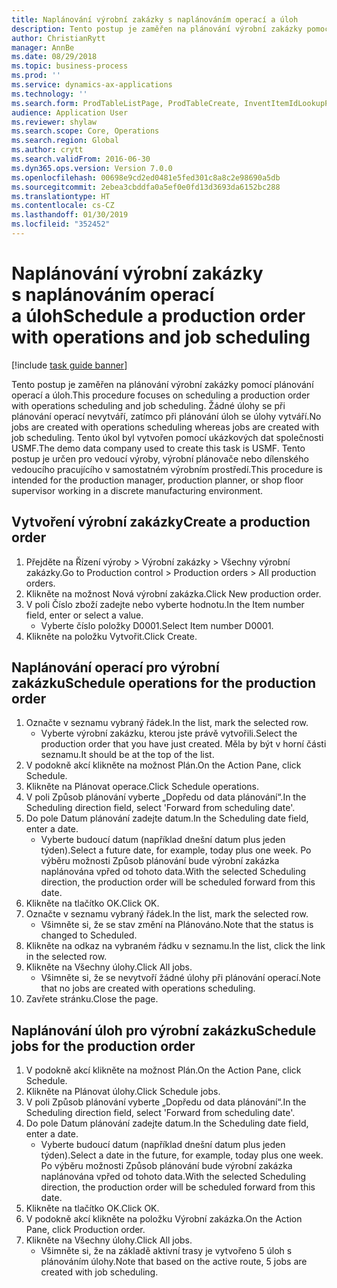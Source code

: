 ```yaml
---
title: Naplánování výrobní zakázky s naplánováním operací a úloh
description: Tento postup je zaměřen na plánování výrobní zakázky pomocí plánování operací a úloh.
author: ChristianRytt
manager: AnnBe
ms.date: 08/29/2018
ms.topic: business-process
ms.prod: ''
ms.service: dynamics-ax-applications
ms.technology: ''
ms.search.form: ProdTableListPage, ProdTableCreate, InventItemIdLookupPurchase, ProdSchedule, ProdTable, ProdRouteJob
audience: Application User
ms.reviewer: shylaw
ms.search.scope: Core, Operations
ms.search.region: Global
ms.author: crytt
ms.search.validFrom: 2016-06-30
ms.dyn365.ops.version: Version 7.0.0
ms.openlocfilehash: 00698e9cd2ed0481e5fed301c8a8c2e98690a5db
ms.sourcegitcommit: 2ebea3cbddfa0a5ef0e0fd13d3693da6152bc288
ms.translationtype: HT
ms.contentlocale: cs-CZ
ms.lasthandoff: 01/30/2019
ms.locfileid: "352452"
---
```

# <a name="schedule-a-production-order-with-operations-and-job-scheduling"></a><span data-ttu-id="58d75-103">Naplánování výrobní zakázky s naplánováním operací a úloh</span><span class="sxs-lookup"><span data-stu-id="58d75-103">Schedule a production order with operations and job scheduling</span></span>

[!include [task guide banner](../../includes/task-guide-banner.md)]

<span data-ttu-id="58d75-104">Tento postup je zaměřen na plánování výrobní zakázky pomocí plánování operací a úloh.</span><span class="sxs-lookup"><span data-stu-id="58d75-104">This procedure focuses on scheduling a production order with operations scheduling and job scheduling.</span></span> <span data-ttu-id="58d75-105">Žádné úlohy se při plánování operací nevytváří, zatímco při plánování úloh se úlohy vytváří.</span><span class="sxs-lookup"><span data-stu-id="58d75-105">No jobs are created with operations scheduling whereas jobs are created with job scheduling.</span></span> <span data-ttu-id="58d75-106">Tento úkol byl vytvořen pomocí ukázkových dat společnosti USMF.</span><span class="sxs-lookup"><span data-stu-id="58d75-106">The demo data company used to create this task is USMF.</span></span> <span data-ttu-id="58d75-107">Tento postup je určen pro vedoucí výroby, výrobní plánovače nebo dílenského vedoucího pracujícího v samostatném výrobním prostředí.</span><span class="sxs-lookup"><span data-stu-id="58d75-107">This procedure is intended for the production manager, production planner, or shop floor supervisor working in a discrete manufacturing environment.</span></span>


## <a name="create-a-production-order"></a><span data-ttu-id="58d75-108">Vytvoření výrobní zakázky</span><span class="sxs-lookup"><span data-stu-id="58d75-108">Create a production order</span></span>
1. <span data-ttu-id="58d75-109">Přejděte na Řízení výroby > Výrobní zakázky > Všechny výrobní zakázky.</span><span class="sxs-lookup"><span data-stu-id="58d75-109">Go to Production control > Production orders > All production orders.</span></span>
2. <span data-ttu-id="58d75-110">Klikněte na možnost Nová výrobní zakázka.</span><span class="sxs-lookup"><span data-stu-id="58d75-110">Click New production order.</span></span>
3. <span data-ttu-id="58d75-111">V poli Číslo zboží zadejte nebo vyberte hodnotu.</span><span class="sxs-lookup"><span data-stu-id="58d75-111">In the Item number field, enter or select a value.</span></span>
    * <span data-ttu-id="58d75-112">Vyberte číslo položky D0001.</span><span class="sxs-lookup"><span data-stu-id="58d75-112">Select Item number D0001.</span></span>  
4. <span data-ttu-id="58d75-113">Klikněte na položku Vytvořit.</span><span class="sxs-lookup"><span data-stu-id="58d75-113">Click Create.</span></span>

## <a name="schedule-operations-for-the-production-order"></a><span data-ttu-id="58d75-114">Naplánování operací pro výrobní zakázku</span><span class="sxs-lookup"><span data-stu-id="58d75-114">Schedule operations for the production order</span></span>
1. <span data-ttu-id="58d75-115">Označte v seznamu vybraný řádek.</span><span class="sxs-lookup"><span data-stu-id="58d75-115">In the list, mark the selected row.</span></span>
    * <span data-ttu-id="58d75-116">Vyberte výrobní zakázku, kterou jste právě vytvořili.</span><span class="sxs-lookup"><span data-stu-id="58d75-116">Select the production order that you have just created.</span></span> <span data-ttu-id="58d75-117">Měla by být v horní části seznamu.</span><span class="sxs-lookup"><span data-stu-id="58d75-117">It should be at the top of the list.</span></span>      
2. <span data-ttu-id="58d75-118">V podokně akcí klikněte na možnost Plán.</span><span class="sxs-lookup"><span data-stu-id="58d75-118">On the Action Pane, click Schedule.</span></span>
3. <span data-ttu-id="58d75-119">Klikněte na Plánovat operace.</span><span class="sxs-lookup"><span data-stu-id="58d75-119">Click Schedule operations.</span></span>
4. <span data-ttu-id="58d75-120">V poli Způsob plánování vyberte „Dopředu od data plánování“.</span><span class="sxs-lookup"><span data-stu-id="58d75-120">In the Scheduling direction field, select 'Forward from scheduling date'.</span></span>
5. <span data-ttu-id="58d75-121">Do pole Datum plánování zadejte datum.</span><span class="sxs-lookup"><span data-stu-id="58d75-121">In the Scheduling date field, enter a date.</span></span>
    * <span data-ttu-id="58d75-122">Vyberte budoucí datum (například dnešní datum plus jeden týden).</span><span class="sxs-lookup"><span data-stu-id="58d75-122">Select a future date, for example, today plus one week.</span></span> <span data-ttu-id="58d75-123">Po výběru možnosti Způsob plánování bude výrobní zakázka naplánována vpřed od tohoto data.</span><span class="sxs-lookup"><span data-stu-id="58d75-123">With the selected Scheduling direction, the production order will be scheduled forward from this date.</span></span>  
6. <span data-ttu-id="58d75-124">Klikněte na tlačítko OK.</span><span class="sxs-lookup"><span data-stu-id="58d75-124">Click OK.</span></span>
7. <span data-ttu-id="58d75-125">Označte v seznamu vybraný řádek.</span><span class="sxs-lookup"><span data-stu-id="58d75-125">In the list, mark the selected row.</span></span>
    * <span data-ttu-id="58d75-126">Všimněte si, že se stav změní na Plánováno.</span><span class="sxs-lookup"><span data-stu-id="58d75-126">Note that the status is changed to Scheduled.</span></span>  
8. <span data-ttu-id="58d75-127">Klikněte na odkaz na vybraném řádku v seznamu.</span><span class="sxs-lookup"><span data-stu-id="58d75-127">In the list, click the link in the selected row.</span></span>
9. <span data-ttu-id="58d75-128">Klikněte na Všechny úlohy.</span><span class="sxs-lookup"><span data-stu-id="58d75-128">Click All jobs.</span></span>
    * <span data-ttu-id="58d75-129">Všimněte si, že se nevytvoří žádné úlohy při plánování operací.</span><span class="sxs-lookup"><span data-stu-id="58d75-129">Note that no jobs are created with operations scheduling.</span></span>  
10. <span data-ttu-id="58d75-130">Zavřete stránku.</span><span class="sxs-lookup"><span data-stu-id="58d75-130">Close the page.</span></span>

## <a name="schedule-jobs-for-the-production-order"></a><span data-ttu-id="58d75-131">Naplánování úloh pro výrobní zakázku</span><span class="sxs-lookup"><span data-stu-id="58d75-131">Schedule jobs for the production order</span></span>
1. <span data-ttu-id="58d75-132">V podokně akcí klikněte na možnost Plán.</span><span class="sxs-lookup"><span data-stu-id="58d75-132">On the Action Pane, click Schedule.</span></span>
2. <span data-ttu-id="58d75-133">Klikněte na Plánovat úlohy.</span><span class="sxs-lookup"><span data-stu-id="58d75-133">Click Schedule jobs.</span></span>
3. <span data-ttu-id="58d75-134">V poli Způsob plánování vyberte „Dopředu od data plánování“.</span><span class="sxs-lookup"><span data-stu-id="58d75-134">In the Scheduling direction field, select 'Forward from scheduling date'.</span></span>
4. <span data-ttu-id="58d75-135">Do pole Datum plánování zadejte datum.</span><span class="sxs-lookup"><span data-stu-id="58d75-135">In the Scheduling date field, enter a date.</span></span>
    * <span data-ttu-id="58d75-136">Vyberte budoucí datum (například dnešní datum plus jeden týden).</span><span class="sxs-lookup"><span data-stu-id="58d75-136">Select a date in the future, for example, today plus one week.</span></span> <span data-ttu-id="58d75-137">Po výběru možnosti Způsob plánování bude výrobní zakázka naplánována vpřed od tohoto data.</span><span class="sxs-lookup"><span data-stu-id="58d75-137">With the selected Scheduling direction, the production order will be scheduled forward from this date.</span></span>  
5. <span data-ttu-id="58d75-138">Klikněte na tlačítko OK.</span><span class="sxs-lookup"><span data-stu-id="58d75-138">Click OK.</span></span>
6. <span data-ttu-id="58d75-139">V podokně akcí klikněte na položku Výrobní zakázka.</span><span class="sxs-lookup"><span data-stu-id="58d75-139">On the Action Pane, click Production order.</span></span>
7. <span data-ttu-id="58d75-140">Klikněte na Všechny úlohy.</span><span class="sxs-lookup"><span data-stu-id="58d75-140">Click All jobs.</span></span>
    * <span data-ttu-id="58d75-141">Všimněte si, že na základě aktivní trasy je vytvořeno 5 úloh s plánováním úlohy.</span><span class="sxs-lookup"><span data-stu-id="58d75-141">Note that based on the active route, 5 jobs are created with job scheduling.</span></span>  

